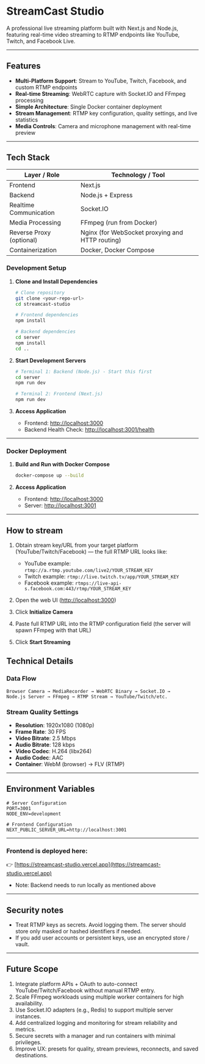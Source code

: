
# StreamCast Studio

A professional live streaming platform built with Next.js and Node.js, featuring real-time video streaming to RTMP endpoints like YouTube, Twitch, and Facebook Live.

---

## Features

- **Multi-Platform Support**: Stream to YouTube, Twitch, Facebook, and custom RTMP endpoints  
- **Real-time Streaming**: WebRTC capture with Socket.IO and FFmpeg processing  
- **Simple Architecture**: Single Docker container deployment  
- **Stream Management**: RTMP key configuration, quality settings, and live statistics  
- **Media Controls**: Camera and microphone management with real-time preview  

---

## Tech Stack

| Layer / Role            | Technology / Tool                                     |
|-------------------------|------------------------------------------------------|
| Frontend                | Next.js                                         |
| Backend                 | Node.js + Express                                    |
| Realtime Communication  | Socket.IO                                            |
| Media Processing        | FFmpeg (run from Docker)                             |
| Reverse Proxy (optional)| Nginx (for WebSocket proxying and HTTP routing)     |
| Containerization        | Docker, Docker Compose                               |


### Development Setup

1. **Clone and Install Dependencies**

   ```bash
   # Clone repository
   git clone <your-repo-url>
   cd streamcast-studio

   # Frontend dependencies
   npm install

   # Backend dependencies
   cd server
   npm install
   cd ..
   ```

2. **Start Development Servers**

   ```bash
   # Terminal 1: Backend (Node.js) - Start this first
   cd server
   npm run dev

   # Terminal 2: Frontend (Next.js)
   npm run dev
   ```

3. **Access Application**

   * Frontend: [http://localhost:3000](http://localhost:3000)
   * Backend Health Check: [http://localhost:3001/health](http://localhost:3001/health)

---

### Docker Deployment

1. **Build and Run with Docker Compose**

   ```bash
   docker-compose up --build
   ```

2. **Access Application**

   * Frontend: [http://localhost:3000](http://localhost:3000)
   * Server: [http://localhost:3001](http://localhost:3001)

---

## How to stream

1. Obtain stream key/URL from your target platform (YouTube/Twitch/Facebook) — the full RTMP URL looks like:

   * YouTube example: `rtmp://a.rtmp.youtube.com/live2/YOUR_STREAM_KEY`
   * Twitch example: `rtmp://live.twitch.tv/app/YOUR_STREAM_KEY`
   * Facebook example: `rtmps://live-api-s.facebook.com:443/rtmp/YOUR_STREAM_KEY`

2. Open the web UI ([http://localhost:3000](http://localhost:3000))

3. Click **Initialize Camera**

4. Paste full RTMP URL into the RTMP configuration field (the server will spawn FFmpeg with that URL)

5. Click **Start Streaming**


## Technical Details

### Data Flow

```
Browser Camera → MediaRecorder → WebRTC Binary → Socket.IO → 
Node.js Server → FFmpeg → RTMP Stream → YouTube/Twitch/etc.
```

### Stream Quality Settings

* **Resolution**: 1920x1080 (1080p)
* **Frame Rate**: 30 FPS
* **Video Bitrate**: 2.5 Mbps
* **Audio Bitrate**: 128 kbps
* **Video Codec**: H.264 (libx264)
* **Audio Codec**: AAC
* **Container**: WebM (browser) → FLV (RTMP)

---

## Environment Variables

```env
# Server Configuration
PORT=3001
NODE_ENV=development

# Frontend Configuration
NEXT_PUBLIC_SERVER_URL=http://localhost:3001
```

---

### Frontend is deployed here: 
 👉 [https://streamcast-studio.vercel.app](https://streamcast-studio.vercel.app)
 
* Note: Backend needs to run locally as mentioned above


---

## Security notes

* Treat RTMP keys as secrets. Avoid logging them. The server should store only masked or hashed identifiers if needed.
* If you add user accounts or persistent keys, use an encrypted store / vault.

---

## Future Scope 

1. Integrate platform APIs + OAuth to auto-connect YouTube/Twitch/Facebook without manual RTMP entry.  
2. Scale FFmpeg workloads using multiple worker containers for high availability.  
3. Use Socket.IO adapters (e.g., Redis) to support multiple server instances.  
4. Add centralized logging and monitoring for stream reliability and metrics.  
5. Secure secrets with a manager and run containers with minimal privileges.  
6. Improve UX: presets for quality, stream previews, reconnects, and saved destinations.
